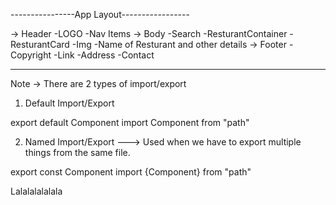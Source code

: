 

----------------App Layout-----------------

-> Header
        -LOGO
        -Nav Items
-> Body
        -Search
        -ResturantContainer
            -ResturantCard
                -Img
                -Name of Resturant and other details
-> Footer
        -Copyright
        -Link
        -Address
        -Contact

-----------------------------------------------


Note -> There are 2 types of import/export

1) Default Import/Export

export default Component
import Component from "path"


2) Named Import/Export  ---> Used when we have to export multiple things from the same file.

export const Component
import {Component} from "path"


Lalalalalalala